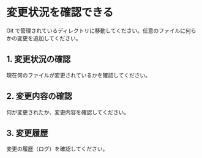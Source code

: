 # 変更状況を確認できる

Git で管理されているディレクトリに移動してください。任意のファイルに何らかの変更を追加してください。

## 1. 変更状況の確認

現在何のファイルが変更されているかを確認してください。

## 2. 変更内容の確認

何が変更されたか、変更内容を確認してください。

## 3. 変更履歴

変更の履歴（ログ）を確認してください。

